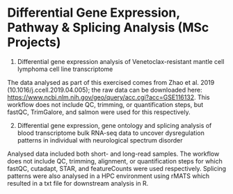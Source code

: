 # Differential Gene Expression, Pathway & Splicing Analysis (MSc Projects)


1. Differential gene expression analysis of Venetoclax-resistant mantle cell lymphoma cell line transcriptome 

The data analysed as part of this exercised comes from Zhao et al. 2019 (10.1016/j.ccell.2019.04.005); the raw data can be downloaded here:   https://www.ncbi.nlm.nih.gov/geo/query/acc.cgi?acc=GSE116132. This workflow does not include QC, trimming, or quantification steps, but fastQC, TrimGalore, and salmon were used for this respectively.

2. Differential gene expression, gene ontology and splicing analysis of blood transcriptome bulk RNA-seq data to uncover dysregulation patterns in individual with neurological spectrum disorder

Analysed data included both short- and long-read samples. The workflow does not include QC, trimming, alignment, or quantification steps for which fastQC, cutadapt, STAR, and featureCounts were used respectively. Splicing patterns were also analysed in a HPC environment using rMATS which resulted in a txt file for downstream analysis in R.





